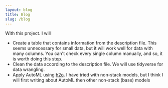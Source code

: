 ```yaml
---
layout: blog
title: Blog
slug: /blog
---
```

With this project. I will 
- Create a table that contains information from the description file. This seems unnecessary for small data, but it will work well for data with many columns. You can't check every single column manually, and so, it is worth doing this step. 
- Clean the data according to the description file. We will use tidyverse for data wrangling. 
- Apply AutoML using <a href="https://docs.h2o.ai/h2o/latest-stable/h2o-docs/index.html">h2o</a>. I have tried with non-stack models, but I think I will first writing about AutoML then other non-stack (base) models
<br />
